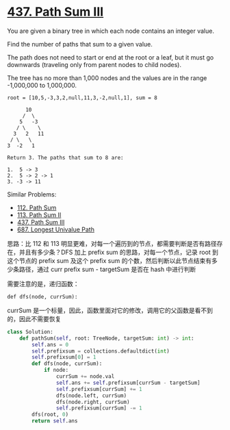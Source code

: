 # [437. Path Sum III](https://leetcode.com/problems/path-sum-iii/)

You are given a binary tree in which each node contains an integer value.

Find the number of paths that sum to a given value.

The path does not need to start or end at the root or a leaf, but it must go downwards (traveling only from parent nodes to child nodes).

The tree has no more than 1,000 nodes and the values are in the range -1,000,000 to 1,000,000.

```
root = [10,5,-3,3,2,null,11,3,-2,null,1], sum = 8

      10
     /  \
    5   -3
   / \    \
  3   2   11
 / \   \
3  -2   1

Return 3. The paths that sum to 8 are:

1.  5 -> 3
2.  5 -> 2 -> 1
3. -3 -> 11

```

Similar Problems:

- [112. Path Sum](https://leetcode.com/problems/path-sum/)
- [113. Path Sum II](https://leetcode.com/problems/path-sum-ii/)
- [437. Path Sum III](https://leetcode.com/problems/path-sum-iii/)
- [687. Longest Univalue Path](https://leetcode.com/problems/longest-univalue-path/)

思路：比 112 和 113 明显更难，对每一个遍历到的节点，都需要判断是否有路径存在，并且有多少条？DFS 加上 prefix sum 的思路，对每一个节点，记录 root 到这个节点的 prefix sum 及这个 prefix sum 的个数，然后判断以此节点结束有多少条路径，通过 curr prefix sum - targetSum 是否在 hash 中进行判断

需要注意的是，递归函数：

``def dfs(node, currSum):``

currSum 是一个标量，因此，函数里面对它的修改，调用它的父函数是看不到的，因此不需要恢复

```python
class Solution:
    def pathSum(self, root: TreeNode, targetSum: int) -> int:
        self.ans = 0
        self.prefixsum = collections.defaultdict(int)
        self.prefixsum[0] = 1
        def dfs(node, currSum):
            if node:
                currSum += node.val
                self.ans += self.prefixsum[currSum - targetSum]
                self.prefixsum[currSum] += 1
                dfs(node.left, currSum)
                dfs(node.right, currSum)
                self.prefixsum[currSum] -= 1
        dfs(root, 0)
        return self.ans
```
